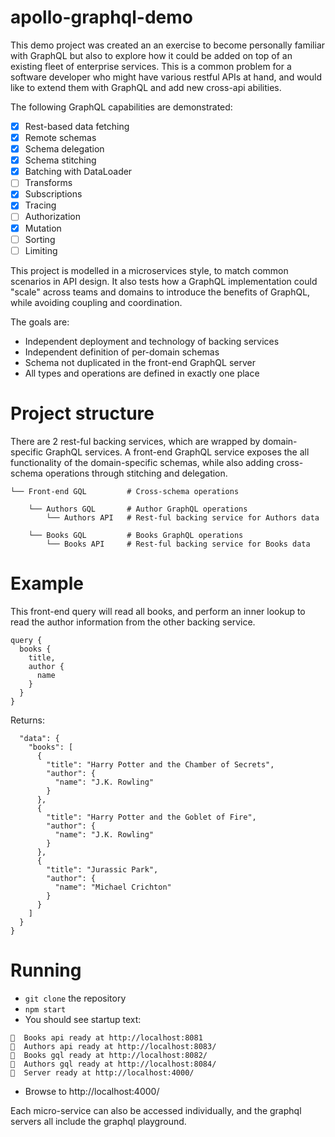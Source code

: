 # apollo-graphql-demo

This demo project was created an an exercise to become personally familiar with GraphQL but also to explore how it could be added on top of an existing fleet of enterprise services.  This is a common problem for a software developer who might have various restful APIs at hand, and would like to extend them with GraphQL and add new cross-api abilities.  

The following GraphQL capabilities are demonstrated:
- [x] Rest-based data fetching
- [x] Remote schemas
- [x] Schema delegation
- [x] Schema stitching
- [x] Batching with DataLoader
- [ ] Transforms
- [x] Subscriptions
- [x] Tracing
- [ ] Authorization
- [x] Mutation
- [ ] Sorting
- [ ] Limiting

This project is modelled in a microservices style, to match common scenarios in API design.  It also tests how a GraphQL implementation could "scale" across teams and domains to introduce the benefits of GraphQL, while avoiding coupling and coordination.

The goals are:
- Independent deployment and technology of backing services
- Independent definition of per-domain schemas
- Schema not duplicated in the front-end GraphQL server
- All types and operations are defined in exactly one place

# Project structure

There are 2 rest-ful backing services, which are wrapped by domain-specific GraphQL services.  A front-end GraphQL service exposes the all functionality of the domain-specific schemas, while also adding cross-schema operations through stitching and delegation. 

    └── Front-end GQL         # Cross-schema operations

        └── Authors GQL       # Author GraphQL operations
            └── Authors API   # Rest-ful backing service for Authors data

        └── Books GQL         # Books GraphQL operations
            └── Books API     # Rest-ful backing service for Books data

# Example

This front-end query will read all books, and perform an inner lookup to read the author information from the other backing service.

```
query {
  books {
    title,
    author {
      name
    }
  }
}
```

Returns:
```{
  "data": {
    "books": [
      {
        "title": "Harry Potter and the Chamber of Secrets",
        "author": {
          "name": "J.K. Rowling"
        }
      },
      {
        "title": "Harry Potter and the Goblet of Fire",
        "author": {
          "name": "J.K. Rowling"
        }
      },
      {
        "title": "Jurassic Park",
        "author": {
          "name": "Michael Crichton"
        }
      }
    ]
  }
}
```

# Running

* `git clone` the repository
* `npm start`
* You should see startup text: 
```
🚀  Books api ready at http://localhost:8081
🚀  Authors api ready at http://localhost:8083/
🚀  Books gql ready at http://localhost:8082/
🚀  Authors gql ready at http://localhost:8084/
🚀  Server ready at http://localhost:4000/
```
* Browse to http://localhost:4000/

Each micro-service can also be accessed individually, and the graphql servers all include the graphql playground.
